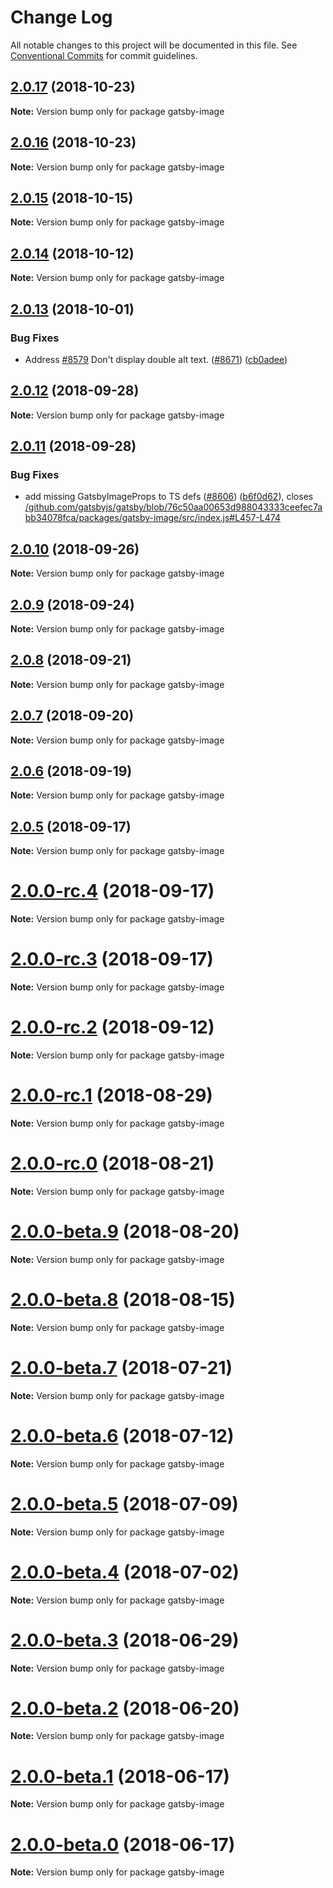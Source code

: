 # Change Log

All notable changes to this project will be documented in this file.
See [Conventional Commits](https://conventionalcommits.org) for commit guidelines.

<a name="2.0.17"></a>

## [2.0.17](https://github.com/gatsbyjs/gatsby/tree/master/packages/gatsby-image/compare/gatsby-image@2.0.16...gatsby-image@2.0.17) (2018-10-23)

**Note:** Version bump only for package gatsby-image

<a name="2.0.16"></a>

## [2.0.16](https://github.com/gatsbyjs/gatsby/tree/master/packages/gatsby-image/compare/gatsby-image@2.0.15...gatsby-image@2.0.16) (2018-10-23)

**Note:** Version bump only for package gatsby-image

<a name="2.0.15"></a>

## [2.0.15](https://github.com/gatsbyjs/gatsby/tree/master/packages/gatsby-image/compare/gatsby-image@2.0.14...gatsby-image@2.0.15) (2018-10-15)

**Note:** Version bump only for package gatsby-image

<a name="2.0.14"></a>

## [2.0.14](https://github.com/gatsbyjs/gatsby/tree/master/packages/gatsby-image/compare/gatsby-image@2.0.13...gatsby-image@2.0.14) (2018-10-12)

**Note:** Version bump only for package gatsby-image

<a name="2.0.13"></a>

## [2.0.13](https://github.com/gatsbyjs/gatsby/tree/master/packages/gatsby-image/compare/gatsby-image@2.0.12...gatsby-image@2.0.13) (2018-10-01)

### Bug Fixes

- Address [#8579](https://github.com/gatsbyjs/gatsby/tree/master/packages/gatsby-image/issues/8579) Don't display double alt text. ([#8671](https://github.com/gatsbyjs/gatsby/tree/master/packages/gatsby-image/issues/8671)) ([cb0adee](https://github.com/gatsbyjs/gatsby/tree/master/packages/gatsby-image/commit/cb0adee))

<a name="2.0.12"></a>

## [2.0.12](https://github.com/gatsbyjs/gatsby/tree/master/packages/gatsby-image/compare/gatsby-image@2.0.11...gatsby-image@2.0.12) (2018-09-28)

**Note:** Version bump only for package gatsby-image

<a name="2.0.11"></a>

## [2.0.11](https://github.com/gatsbyjs/gatsby/tree/master/packages/gatsby-image/compare/gatsby-image@2.0.10...gatsby-image@2.0.11) (2018-09-28)

### Bug Fixes

- add missing GatsbyImageProps to TS defs ([#8606](https://github.com/gatsbyjs/gatsby/tree/master/packages/gatsby-image/issues/8606)) ([b6f0d62](https://github.com/gatsbyjs/gatsby/tree/master/packages/gatsby-image/commit/b6f0d62)), closes [/github.com/gatsbyjs/gatsby/blob/76c50aa00653d988043333ceefec7abb34078fca/packages/gatsby-image/src/index.js#L457-L474](https://github.com/gatsbyjs/gatsby/tree/master/packages/gatsby-image/issues/L457-L474)

<a name="2.0.10"></a>

## [2.0.10](https://github.com/gatsbyjs/gatsby/tree/master/packages/gatsby-image/compare/gatsby-image@2.0.9...gatsby-image@2.0.10) (2018-09-26)

**Note:** Version bump only for package gatsby-image

<a name="2.0.9"></a>

## [2.0.9](https://github.com/gatsbyjs/gatsby/tree/master/packages/gatsby-image/compare/gatsby-image@2.0.8...gatsby-image@2.0.9) (2018-09-24)

**Note:** Version bump only for package gatsby-image

<a name="2.0.8"></a>

## [2.0.8](https://github.com/gatsbyjs/gatsby/tree/master/packages/gatsby-image/compare/gatsby-image@2.0.7...gatsby-image@2.0.8) (2018-09-21)

**Note:** Version bump only for package gatsby-image

<a name="2.0.7"></a>

## [2.0.7](https://github.com/gatsbyjs/gatsby/tree/master/packages/gatsby-image/compare/gatsby-image@2.0.6...gatsby-image@2.0.7) (2018-09-20)

**Note:** Version bump only for package gatsby-image

<a name="2.0.6"></a>

## [2.0.6](https://github.com/gatsbyjs/gatsby/tree/master/packages/gatsby-image/compare/gatsby-image@2.0.5...gatsby-image@2.0.6) (2018-09-19)

**Note:** Version bump only for package gatsby-image

<a name="2.0.5"></a>

## [2.0.5](https://github.com/gatsbyjs/gatsby/tree/master/packages/gatsby-image/compare/gatsby-image@2.0.0-rc.4...gatsby-image@2.0.5) (2018-09-17)

**Note:** Version bump only for package gatsby-image

<a name="2.0.0-rc.4"></a>

# [2.0.0-rc.4](https://github.com/gatsbyjs/gatsby/tree/master/packages/gatsby-image/compare/gatsby-image@2.0.0-rc.3...gatsby-image@2.0.0-rc.4) (2018-09-17)

**Note:** Version bump only for package gatsby-image

<a name="2.0.0-rc.3"></a>

# [2.0.0-rc.3](https://github.com/gatsbyjs/gatsby/tree/master/packages/gatsby-image/compare/gatsby-image@2.0.0-rc.2...gatsby-image@2.0.0-rc.3) (2018-09-17)

**Note:** Version bump only for package gatsby-image

<a name="2.0.0-rc.2"></a>

# [2.0.0-rc.2](https://github.com/gatsbyjs/gatsby/tree/master/packages/gatsby-image/compare/gatsby-image@2.0.0-rc.1...gatsby-image@2.0.0-rc.2) (2018-09-12)

**Note:** Version bump only for package gatsby-image

<a name="2.0.0-rc.1"></a>

# [2.0.0-rc.1](https://github.com/gatsbyjs/gatsby/tree/master/packages/gatsby-image/compare/gatsby-image@2.0.0-rc.0...gatsby-image@2.0.0-rc.1) (2018-08-29)

**Note:** Version bump only for package gatsby-image

<a name="2.0.0-rc.0"></a>

# [2.0.0-rc.0](https://github.com/gatsbyjs/gatsby/tree/master/packages/gatsby-image/compare/gatsby-image@2.0.0-beta.9...gatsby-image@2.0.0-rc.0) (2018-08-21)

**Note:** Version bump only for package gatsby-image

<a name="2.0.0-beta.9"></a>

# [2.0.0-beta.9](https://github.com/gatsbyjs/gatsby/tree/master/packages/gatsby-image/compare/gatsby-image@2.0.0-beta.8...gatsby-image@2.0.0-beta.9) (2018-08-20)

**Note:** Version bump only for package gatsby-image

<a name="2.0.0-beta.8"></a>

# [2.0.0-beta.8](https://github.com/gatsbyjs/gatsby/tree/master/packages/gatsby-image/compare/gatsby-image@2.0.0-beta.7...gatsby-image@2.0.0-beta.8) (2018-08-15)

**Note:** Version bump only for package gatsby-image

<a name="2.0.0-beta.7"></a>

# [2.0.0-beta.7](https://github.com/gatsbyjs/gatsby/tree/master/packages/gatsby-image/compare/gatsby-image@2.0.0-beta.6...gatsby-image@2.0.0-beta.7) (2018-07-21)

**Note:** Version bump only for package gatsby-image

<a name="2.0.0-beta.6"></a>

# [2.0.0-beta.6](https://github.com/gatsbyjs/gatsby/tree/master/packages/gatsby-image/compare/gatsby-image@2.0.0-beta.5...gatsby-image@2.0.0-beta.6) (2018-07-12)

**Note:** Version bump only for package gatsby-image

<a name="2.0.0-beta.5"></a>

# [2.0.0-beta.5](https://github.com/gatsbyjs/gatsby/tree/master/packages/gatsby-image/compare/gatsby-image@2.0.0-beta.4...gatsby-image@2.0.0-beta.5) (2018-07-09)

**Note:** Version bump only for package gatsby-image

<a name="2.0.0-beta.4"></a>

# [2.0.0-beta.4](https://github.com/gatsbyjs/gatsby/tree/master/packages/gatsby-image/compare/gatsby-image@2.0.0-beta.3...gatsby-image@2.0.0-beta.4) (2018-07-02)

**Note:** Version bump only for package gatsby-image

<a name="2.0.0-beta.3"></a>

# [2.0.0-beta.3](https://github.com/gatsbyjs/gatsby/tree/master/packages/gatsby-image/compare/gatsby-image@2.0.0-beta.2...gatsby-image@2.0.0-beta.3) (2018-06-29)

**Note:** Version bump only for package gatsby-image

<a name="2.0.0-beta.2"></a>

# [2.0.0-beta.2](https://github.com/gatsbyjs/gatsby/tree/master/packages/gatsby-image/compare/gatsby-image@2.0.0-beta.1...gatsby-image@2.0.0-beta.2) (2018-06-20)

**Note:** Version bump only for package gatsby-image

<a name="2.0.0-beta.1"></a>

# [2.0.0-beta.1](https://github.com/gatsbyjs/gatsby/tree/master/packages/gatsby-image/compare/gatsby-image@2.0.0-beta.0...gatsby-image@2.0.0-beta.1) (2018-06-17)

**Note:** Version bump only for package gatsby-image

<a name="2.0.0-beta.0"></a>

# [2.0.0-beta.0](https://github.com/gatsbyjs/gatsby/tree/master/packages/gatsby-image/compare/gatsby-image@1.0.54...gatsby-image@2.0.0-beta.0) (2018-06-17)

**Note:** Version bump only for package gatsby-image
